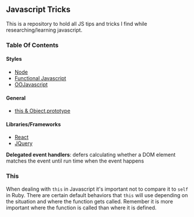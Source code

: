 ## Javascript Tricks
This is a repository to hold all JS tips and tricks I find while
researching/learning javascript.

### Table Of Contents

#### Styles
*  [Node](https://github.com/SpencerCDixon/Javascript-tricks/tree/master/node)
*  [Functional Javascript](https://github.com/SpencerCDixon/Javascript-tricks/tree/master/functional)
*  [OOJavascript](https://github.com/SpencerCDixon/Javascript-tricks/tree/master/oojs)

#### General
*  [this & Object.prototype]()

#### Libraries/Frameworks
*  [React](https://github.com/SpencerCDixon/Javascript-tricks/tree/master/react)
*  [JQuery](https://github.com/SpencerCDixon/Javascript-tricks/tree/master/jquery)


**Delegated event handlers**: defers calculating whether a DOM element matches
the event until run time when the event happens

### This
When dealing with `this` in Javascript it's important not to compare it to
`self` in Ruby.  There are certain default behaviors that `this` will use
depending on the situation and where the function gets called.  Remember it is
more important where the function is called than where it is defined.

